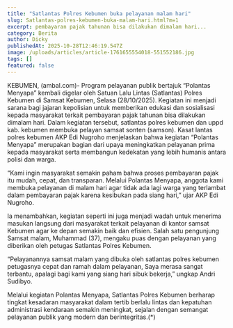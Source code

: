 ```yaml
---
title: "Satlantas Polres Kebumen buka pelayanan malam hari"
slug: Satlantas-polres-kebumen-buka-malam-hari.html?m=1
excerpt: pembayaran pajak tahunan bisa dilakukan dimalam hari...
category: Berita
author: Dicky
publishedAt: 2025-10-28T12:46:19.547Z
image: /uploads/articles/article-1761655554018-551552186.jpg
tags: []
featured: false
---
```


KEBUMEN, (ambal.com)- Program pelayanan publik bertajuk “Polantas Menyapa” kembali digelar oleh Satuan Lalu Lintas (Satlantas) Polres Kebumen di Samsat Kebumen, Selasa (28/10/2025). Kegiatan ini menjadi sarana bagi jajaran kepolisian untuk memberikan edukasi dan sosialisasi kepada masyarakat terkait pembayaran pajak tahunan bisa dilakukan dimalam hari.
Dalam kegiatan tersebut, satlantas polres kebumen dan uppd kab. kebumen membuka pelayan samsat sonten (samson).
Kasat lantas polres kebumen AKP Edi Nugroho menjelaskan bahwa kegiatan “Polantas Menyapa” merupakan bagian dari upaya meningkatkan pelayanan prima kepada masyarakat serta membangun kedekatan yang lebih humanis antara polisi dan warga. 

“Kami ingin masyarakat semakin paham bahwa proses pembayaran pajak itu mudah, cepat, dan transparan. Melalui Polantas Menyapa, anggota kami membuka pelayanan di malam hari agar tidak ada lagi warga yang terlambat dalam pembayaran pajak karena kesibukan pada siang hari,” ujar AKP Edi Nugroho. 

Ia menambahkan, kegiatan seperti ini juga menjadi wadah untuk menerima masukan langsung dari masyarakat terkait pelayanan di kantor samsat Kebumen agar ke depan semakin baik dan efisien.
Salah satu pengunjung Samsat malam, Muhammad (37), mengaku puas dengan pelayanan yang diberikan oleh petugas Satlantas Polres Kebumen. 

“Pelayanannya samsat malam yang dibuka oleh satlantas polres kebumen petugasnya cepat dan ramah dalam pelayanan, Saya merasa sangat terbantu, apalagi bagi kami yang siang hari sibuk bekerja,” ungkap Andri Sudibyo. 

Melalui kegiatan Polantas Menyapa, Satlantas Polres Kebumen berharap tingkat kesadaran masyarakat dalam tertib berlalu lintas dan kepatuhan administrasi kendaraan semakin meningkat, sejalan dengan semangat pelayanan publik yang modern dan berintegritas.(*) 

